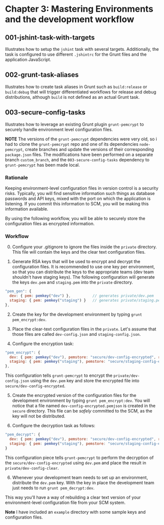 Chapter 3: Mastering Environments and the development workflow
==============================================================

## 001-jshint-task-with-targets
Illustrates how to setup the `jshint` task with several targets. Additionally, the task is configured to use different `.jshintrc` for the Grunt files and the application JavaScript.

## 002-grunt-task-aliases
Illustrates how to create task aliases in Grunt such as `build:release` or `build:debug` that will trigger differentiated workflows for release and debug distributions, although `build` is not defined as an actual Grunt task.

## 003-secure-config-tasks
Illustrates how to leverage an existing Grunt plugin `grunt-pemcrypt` to securely handle environment level configuration files.

**NOTE**
The versions of the `grunt-pemcrypt` dependencies were very old, so i had to clone the `grunt-pemcrypt` repo and one of its dependencies `node-pemcrypt`, create branches and update the versions of their corresponding `package.json` files. The modifications have been performed on a separate branch `custom_branch`, and the `003-secure-config-tasks` dependency to `grunt-pemcrypt` has been made local.

### Rationale
Keeping environment-level configuration files in version control is a security risks. Typically, you will find sensitive information such things as database passwords and API keys, mixed with the port on which the application is listening. If you commit this information to SCM, you will be making this information available.

By using the following workflow, you will be able to securely store the configuration files as encrypted information.

### Workflow
0. Configure your .gitignore to ignore the files inside the `private` directory. This file will contain the keys and the clear text configuration files.

1. Generate RSA keys that will be used to encrypt and decrypt the configuration files. It is recommended to use one key per environment, so that you can distribute the keys to the appropriate teams (dev team shouldn't have staging keys).
The following configuration will generate the keys `dev.pem` and `staging.pem` into the `private` directory.
```javascript
"pem_gen": {
  dev: { pem: pemkey("dev") },          // generates private/dev.pem
  staging: { pem: pemkey("staging") }   // generates private/staging.pem
},
```
2. Create the key for the development environment by typing `grunt pem_encrypt:dev`.

3. Place the clear-text configuration files in the `private`. Let's assume that those files are called `dev-config.json` and `staging-config.json`.

4. Configure the encryption task:
```javascript
"pem_encrypt": {
  dev: { pem: pemkey("dev"), pemstore: "secure/dev-config-encrypted", rawstore: "private/dev-config" },
  staging: { pem: pemkey("staging"), pemstore: "secure/staging-config-encrypted", rawstore: "private/staging-config" }
},
```

This configuration tells `grunt-pemcrypt` to encrypt the `private/dev-config.json` using the `dev.pem` key and store the encrypted file into `secure/dev-config-encrypted`.

5. Create the encrypted version of the configuration files for the development environment by typing `grunt pem_encrypt:dev`. You will notice that a file named `dev-config-encrypted.pemjson` is created in the `secure` directory.
This file can be *safely* committed to the SCM, as the key will not be distributed.

6. Configure the decryption task as follows:
```javascript
"pem_decrypt": {
  dev: { pem: pemkey("dev"), pemstore: "secure/dev-config-encrypted", rawstore: "private/dev-config-clear" },
  staging: { pem: pemkey("staging"), pemstore: "secure/staging-config-encrypted", rawstore: "private/staging-config-clear" }
}
```
This configuration piece tells `grunt-pemcrypt` to perform the decryption of the `secure/dev-config-encrypted` using `dev.pem` and place the result in `private/dev-config-clear`.

6. Whenever your development team needs to set up an environment, distribute the `dev.pem` key. With the key in place the development team just needs to run `grunt pem_decrypt:dev`.

This way you'll have a way of rebuilding a clear text version of your environment-level configuration file from your SCM system.

**Note**
I have included an `example` directory with some sample keys and configuration files.
